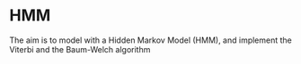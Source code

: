 # HMM
 The aim is to model with a Hidden Markov Model (HMM), and implement the Viterbi and the Baum-Welch algorithm
